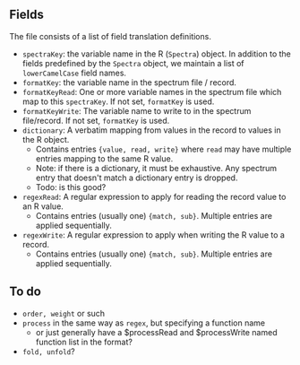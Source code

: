 
## Fields
The file consists of a list of field translation definitions.

* `spectraKey`: the variable name in the R (`Spectra`) object. In addition to the fields predefined by the `Spectra` object, we maintain a list of `lowerCamelCase` field names.
* `formatKey`: the variable name in the spectrum file / record.
* `formatKeyRead`: One or more variable names in the spectrum file which map to this `spectraKey`. If not set, `formatKey` is used.
* `formatKeyWrite`: The variable name to write to in the spectrum file/record. If not set, `formatKey` is used.
* `dictionary`: A verbatim mapping from values in the record to values in the R object.
  * Contains entries `{value, read, write}` where `read` may have multiple entries mapping to the same R value.
  * Note: if there is a dictionary, it must be exhaustive. Any spectrum entry that doesn't match a dictionary entry is dropped.
  * Todo: is this good?
* `regexRead`: A regular expression to apply for reading the record value to an R value.
  * Contains entries (usually one) `{match, sub}`. Multiple entries are applied sequentially.
* `regexWrite`: A regular expression to apply when writing the R value to a record.
  * Contains entries (usually one) `{match, sub}`. Multiple entries are applied sequentially.
  
## To do

* `order, weight` or such
* `process` in the same way as `regex`, but specifying a function name
  * or just generally have a $processRead and $processWrite named function list in the format?
* `fold, unfold`?
